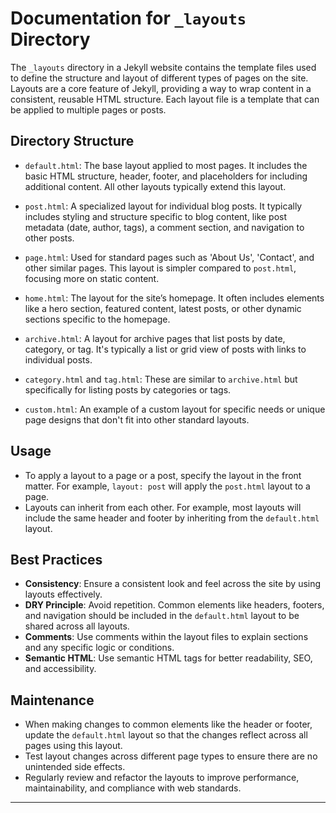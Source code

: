 # Documentation for `_layouts` Directory

The `_layouts` directory in a Jekyll website contains the template files used to define the structure and layout of different types of pages on the site. Layouts are a core feature of Jekyll, providing a way to wrap content in a consistent, reusable HTML structure. Each layout file is a template that can be applied to multiple pages or posts.

## Directory Structure

- `default.html`: The base layout applied to most pages. It includes the basic HTML structure, header, footer, and placeholders for including additional content. All other layouts typically extend this layout.

- `post.html`: A specialized layout for individual blog posts. It typically includes styling and structure specific to blog content, like post metadata (date, author, tags), a comment section, and navigation to other posts.

- `page.html`: Used for standard pages such as 'About Us', 'Contact', and other similar pages. This layout is simpler compared to `post.html`, focusing more on static content.

- `home.html`: The layout for the site’s homepage. It often includes elements like a hero section, featured content, latest posts, or other dynamic sections specific to the homepage.

- `archive.html`: A layout for archive pages that list posts by date, category, or tag. It's typically a list or grid view of posts with links to individual posts.

- `category.html` and `tag.html`: These are similar to `archive.html` but specifically for listing posts by categories or tags.

- `custom.html`: An example of a custom layout for specific needs or unique page designs that don't fit into other standard layouts.

## Usage

- To apply a layout to a page or a post, specify the layout in the front matter. For example, `layout: post` will apply the `post.html` layout to a page.
- Layouts can inherit from each other. For example, most layouts will include the same header and footer by inheriting from the `default.html` layout.

## Best Practices

- **Consistency**: Ensure a consistent look and feel across the site by using layouts effectively.
- **DRY Principle**: Avoid repetition. Common elements like headers, footers, and navigation should be included in the `default.html` layout to be shared across all layouts.
- **Comments**: Use comments within the layout files to explain sections and any specific logic or conditions.
- **Semantic HTML**: Use semantic HTML tags for better readability, SEO, and accessibility.

## Maintenance

- When making changes to common elements like the header or footer, update the `default.html` layout so that the changes reflect across all pages using this layout.
- Test layout changes across different page types to ensure there are no unintended side effects.
- Regularly review and refactor the layouts to improve performance, maintainability, and compliance with web standards.

---

<!-- This documentation serves as a guide for developers and content creators working with the `_layouts` directory, ensuring they understand the purpose and use of each layout within the Jekyll site. -->